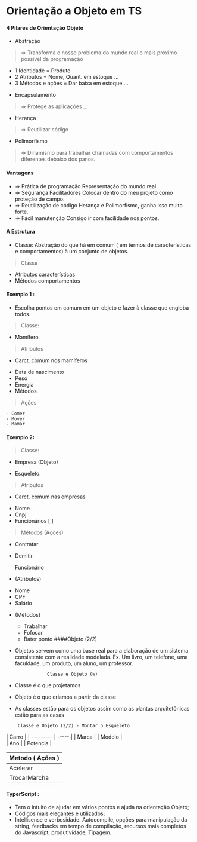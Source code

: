Orientação a Objeto em TS
=============
#### 4 Pilares de Orientação Objeto
 + Abstração
 > => Transforma o nosso problema do mundo real o mais próximo possível da programação
- 1 Identidade = Produto
- 2 Atributos = Nome, Quant. em estoque …
- 3 Métodos e ações = Dar baixa em estoque ...

+ Encapsulamento
> => Protege as aplicações ...

+  Herança
> => Reutilizar código
+ Polimorfismo
>=> 	Dinamismo para trabalhar chamadas com comportamentos diferentes debaixo dos panos.

#### Vantagens
+ => Prática de programação
Representação do mundo real
+ => Segurança
Facilitadores Colocar dentro do meu projeto como proteção de campo.
+ => Reutilização de código
Herança e Polimorfismo, ganha isso muito forte.
+ => Fácil manutenção
Consigo ir com facilidade nos pontos.

#### A Estrutura
- Classe: 
Abstração do que há em comum ( em termos de características e comportamentos) à um conjunto de objetos.

> Classe
- Atributos
características
- Métodos
comportamentos 

#### Exemplo 1 :
- Escolha pontos em comum em um objeto e fazer à classe que engloba todos.

 > Classe:
- Mamífero 

 > Atributos
- Carct. comum nos mamíferos
 + Data de nascimento
 + Peso
 + Energia
 + Métodos
> Ações 

    - Comer
    - Mover
    - Mamar
	
#### Exemplo 2:
 > Classe:
-  Empresa (Objeto)

  +  Esqueleto: 
 > Atributos
- Carct. comum nas empresas
 + Nome
 + Cnpj
 + Funcionários [ ]

  
  > Métodos (Ações) 
   - Contratar
   - Demitir

     Funcionário
 - (Atributos)
  + Nome
  + CPF
  + Salário

- (Métodos)
   + Trabalhar
   + Fofocar
   + Bater ponto
     ####Objeto (2/2)
- Objetos servem como uma base real para a elaboração de um sistema consistente com a realidade modelada.
Ex. Um livro, um telefone, uma faculdade, um produto, um aluno, um professor.

                  Classe e Objeto (½)
- Classe é o que projetamos
-  Objeto é o que criamos a partir da classe
-  As classes estão para os objetos assim como as plantas arquitetônicas estão para as casas

        Classe e Objeto (2/2) - Montar o Esqueleto

| Carro     | 
| --------- | -----:|
| Marca | 
| Modelo     |  
| Ano      | 
| Potencia    | 

| Metodo ( Ações )
| :------------ |
| Acelerar    |
| TrocarMarcha    | 

#### TyperScript :
- Tem o intuito de ajudar em vários pontos e ajuda na orientação Objeto;
- Códigos mais elegantes e utilizados;
- Intellisense e verbosidade: Autocompile, opções para manipulação da string, feedbacks em tempo de compilação, recursos mais completos do Javascript, produtividade, Tipagem.






